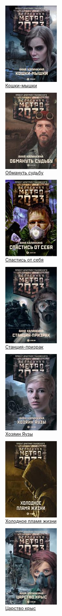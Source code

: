 ![](Кошки-мышки.jpg)  
[Кошки-мышки](Кошки-мышки.md)

![](Обмануть%20судьбу.jpg)  
[Обмануть судьбу](Обмануть%20судьбу.md)

![](Спастись%20от%20себя.jpg)  
[Спастись от себя](Спастись%20от%20себя.md)

![](Станция-призрак.jpg)  
[Станция-призрак](Станция-призрак.md)

![](Хозяин%20Яузы.jpg)  
[Хозяин Яузы](Хозяин%20Яузы.md)

![](Холодное%20пламя%20жизни.jpg)  
[Холодное пламя жизни](Холодное%20пламя%20жизни.md)

![](Царство%20крыс.jpg)  
[Царство крыс](Царство%20крыс.md)
